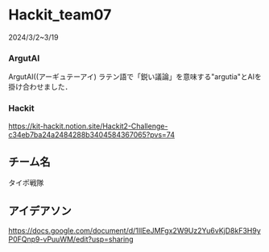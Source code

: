 # Hackit_team07
2024/3/2~3/19
### ArgutAI
ArgutAI((アーギュテーアイ)
ラテン語で「鋭い議論」を意味する"argutia"とAIを掛け合わせました．

### Hackit
https://kit-hackit.notion.site/Hackit2-Challenge-c34eb7ba24a2484288b3404584367065?pvs=74

## チーム名
タイポ戦隊

## アイデアソン
https://docs.google.com/document/d/1IlEeJMFgx2W9Uz2Yu6vKjD8kF3H9yP0FQnp9-vPuuWM/edit?usp=sharing
